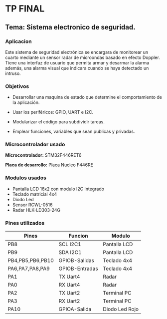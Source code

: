 # TP FINAL
## Tema: Sistema electronico de seguridad.
### Aplicacion
Este sistema de seguridad electrónica se encargara de monitorear un cuarto mediante un sensor radar de microondas basado en efecto Doppler.
Tiene una interfaz de usuario que permita armar y desarmar la alarma además, una alarma visual que indicara cuando se haya detectado un intruso.

### Objetivos
- Desarrollar una maquina de estado que determine el comportamiento de la aplicación.

- Usar los periféricos: GPIO, UART e I2C.

- Modularizar el código para subdividir tareas.

- Emplear funciones, variables que sean publicas y privadas.

### Microcontrolador usado

__Microcontrolador:__ STM32F446RET6

__Placa de desarrollo:__ Placa Nucleo F446RE

### Modulos usados
- Pantalla LCD 16x2 con modulo I2C integrado
- Teclado matricial 4x4 
- Diodo Led
- Sensor RCWL-0516
- Radar HLK-LD303-24G
### Pines utilizados
|Pines         | Funcion      | Modulo       |
|--------------|--------------|--------------|
|PB8           |SCL I2C1          | Pantalla LCD    |
|PB9           |SDA I2C1          | Pantalla LCD    |
|PB4,PB5,PB6,PB10|GPIOB-Salidas   | Teclado 4x4     |
|PA6,PA7,PA8,PA9|GPIOB-Entradas   | Teclado 4x4     |
|PA1           |TX Uart4          | Radar           |
|PA0           |RX Uart4          | Radar           |
|PA2           |TX Uart2          | Terminal PC     |
|PA3           |RX Uart2          | Terminal PC     |
|PA10          |GPIOA-Salida      | Diodo Led Rojo  |